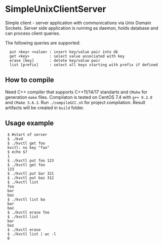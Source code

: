 # SimpleUnixClientServer

Simple client - server application with communications via Unix Domain Sockets.
Server side application is running as daemon, holds database and can process client queries.

The following queries are supported:
```
  put <key> <value> : insert key/value pair into db
  get <key>         : select value associated with key
  erase [key]       : delete key/value pair
  list [prefix]     : select all keys starting with prefix if defined
```

## How to compile
Need C++ compiler that supports C++11/14/17 standarts and `CMake` for generation `make` files.
Compilaton is tested on CentOS 7.4 with `g++ 9.2.0` and `CMake 3.6.3`.
Run `./compileGCC.sh` for project compilation. Result artifacts will be created in `build` folder.

## Usage example
```
 $ #start of server
 $ ./kvd
 $ ./kvctl get foo
 kvctl: no key "foo"
 $ echo $?
 1
 $ ./kvctl put foo 123
 $ ./kvctl get foo
 123
 $ ./kvctl put bar 321
 $ ./kvctl put baz 312
 $ ./kvctl list
 foo
 bar
 baz
 $ ./kvctl list ba
 bar
 baz
 $ ./kvctl erase foo
 $ ./kvctl list
 bar
 baz
 $ ./kvctl erase
 $ ./kvctl list | wc -l
 0
```
